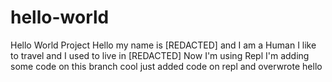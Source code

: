 # hello-world
Hello World Project
Hello my name is [REDACTED] and I am a Human
I like to travel and I used to live in [REDACTED]
Now I'm using Repl
I'm adding some code on this branch
cool just added code on repl and overwrote
hello
